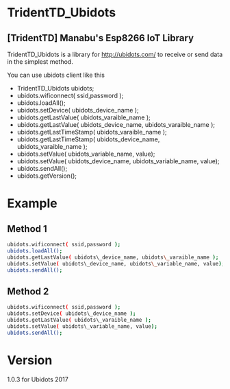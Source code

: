 TridentTD_Ubidots
=================

[TridentTD] Manabu's Esp8266 IoT Library
----------------------------------------

TridentTD_Ubidots is a library for
http://ubidots.com/ to  receive or send data in the simplest method.

You can use ubidots client like this

- TridentTD_Ubidots ubidots;
- ubidots.wificonnect( ssid,password );
- ubidots.loadAll();
- ubidots.setDevice( ubidots\_device_name );
- ubidots.getLastValue( ubidots\_varaible_name );
- ubidots.getLastValue( ubidots\_device_name, ubidots\_varaible_name );
- ubidots.getLastTimeStamp( ubidots\_varaible_name );
- ubidots.getLastTimeStamp( ubidots\_device_name, ubidots\_varaible_name );
- ubidots.setValue( ubidots\_variable_name, value);
- ubidots.setValue( ubidots\_device_name, ubidots\_variable_name, value);
- ubidots.sendAll();
- ubidots.getVersion();

Example
=======
Method 1
--------

```bash
ubidots.wificonnect( ssid,password );
ubidots.loadAll();
ubidots.getLastValue( ubidots\_device_name, ubidots\_varaible_name );
ubidots.setValue( ubidots\_device_name, ubidots\_variable_name, value);
ubidots.sendAll();
```

Method 2
--------

```bash
ubidots.wificonnect( ssid,password );
ubidots.setDevice( ubidots\_device_name );
ubidots.getLastValue( ubidots\_varaible_name );
ubidots.setValue( ubidots\_variable_name, value);
ubidots.sendAll();
```

Version
=======
1.0.3  for Ubidots 2017
